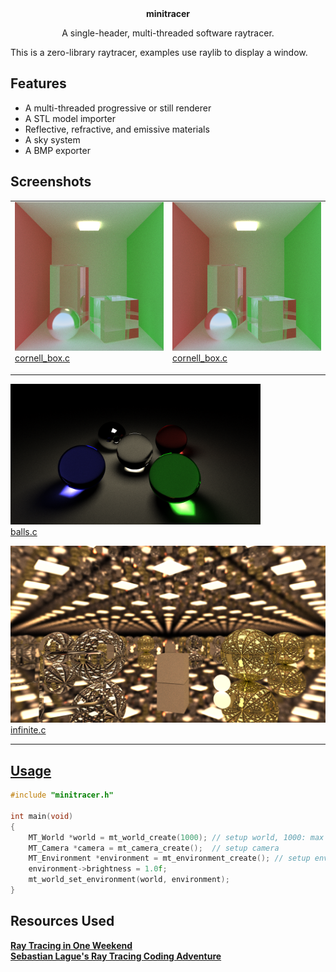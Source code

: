 <div align="center">
    <strong>minitracer</strong>
    <p>A single-header, multi-threaded software raytracer.</p>
</div>

This is a zero-library raytracer, examples use raylib to display a window.

## Features
- A multi-threaded progressive or still renderer
- A STL model importer
- Reflective, refractive, and emissive materials
- A sky system
- A BMP exporter

## Screenshots

<table>
    <tr>
        <td>
            <img src="./docs/screenshots/cornell_box.bmp">
            <br>
            <a href="./examples/cornell_box.c">cornell_box.c</p>
        </td>
        <td>
            <img src="./docs/screenshots/cornell_box.bmp">
            <br>
            <a href="./examples/cornell_box.c">cornell_box.c</p>
        </td>
    </tr>
</table>

<img src="./docs/screenshots/balls.bmp" width="400px">
<br>
<a href="./examples/balls.c">balls.c</p>

<img src="./docs/screenshots/infinite.bmp">
<br>
<a href="./examples/balls.c">infinite.c</p>

---

## Usage
```c
#include "minitracer.h"

int main(void)
{
    MT_World *world = mt_world_create(1000); // setup world, 1000: max objects
    MT_Camera *camera = mt_camera_create();  // setup camera
    MT_Environment *environment = mt_environment_create(); // setup environment
    environment->brightness = 1.0f;
    mt_world_set_environment(world, environment);
}


```

## Resources Used
[**Ray Tracing in One Weekend**](https://raytracing.github.io) \
[**Sebastian Lague's Ray Tracing Coding Adventure**](https://www.youtube.com/watch?v=Qz0KTGYJtUk)
